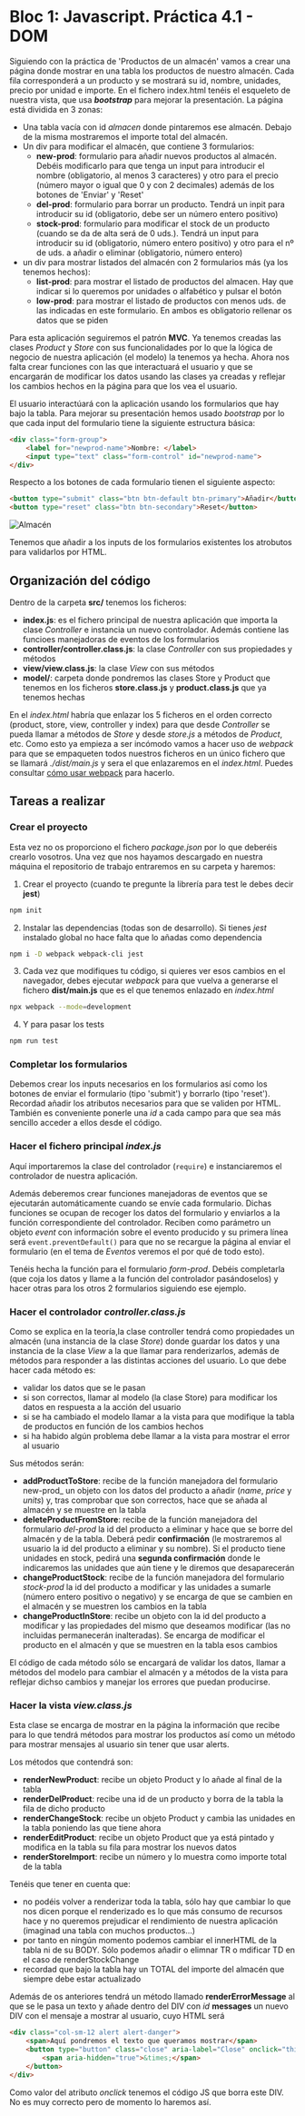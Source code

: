 # Bloc 1: Javascript. Práctica 4.1 - DOM
Siguiendo con la práctica de 'Productos de un almacén' vamos a crear una página donde mostrar en una tabla los productos de nuestro almacén. Cada fila corresponderá a un producto y se mostrará su id, nombre, unidades, precio por unidad e importe. En el fichero index.html tenéis el esqueleto de nuestra vista, que usa **_bootstrap_** para mejorar la presentación. La página está dividida en 3 zonas:
- Una tabla vacía con id _almacen_ donde pintaremos ese almacén. Debajo de la misma mostraremos el importe total del almacén.
- Un div para modificar el almacén, que contiene 3 formularios:
    - **new-prod**: formulario para añadir nuevos productos al almacén. Debéis modificarlo para que tenga un input para introducir el nombre (obligatorio, al menos 3 caracteres) y otro para el precio (número mayor o igual que 0 y con 2 decimales) además de los botones de 'Enviar' y 'Reset'
    - **del-prod**: formulario para borrar un producto. Tendrá un inpit para introducir su id (obligatorio, debe ser un número entero positivo)
    - **stock-prod**: formulario para modificar el stock de un producto (cuando se da de alta será de 0 uds.). Tendrá un input para introducir su id (obligatorio, número entero positivo) y otro para el nº de uds. a añadir o eliminar (obligatorio, número entero)
- un div para mostrar listados del almacén con 2 formularios más (ya los tenemos hechos):
    - **list-prod**: para mostrar el listado de productos del almacen. Hay que indicar si lo queremos por unidades o alfabético y pulsar el botón
    - **low-prod**: para mostrar el listado de productos con menos uds. de las indicadas en este formulario. En ambos es obligatorio rellenar os datos que se piden

Para esta aplicación seguiremos el patrón **MVC**. Ya tenemos creadas las clases _Product_ y _Store_ con sus funcionalidades por lo que la lógica de negocio de nuestra aplicación (el modelo) la tenemos ya hecha. Ahora nos falta crear funciones con las que interactuará el usuario y que se encargarán de modificar los datos usando las clases ya creadas y reflejar los cambios hechos en la página para que los vea el usuario. 

El usuario interactúará con la aplicación usando los formularios que hay bajo la tabla. Para mejorar su presentación hemos usado _bootstrap_ por lo que cada input del formulario tiene la siguiente estructura básica:
```html
<div class="form-group">
    <label for="newprod-name">Nombre: </label>
    <input type="text" class="form-control" id="newprod-name">
</div>
```

Respecto a los botones de cada formulario tienen el siguiente aspecto:
```html
<button type="submit" class="btn btn-default btn-primary">Añadir</button>
<button type="reset" class="btn btn-secondary">Reset</button>
```

![Almacén](./img/ejer4-1.png)

Tenemos que añadir a los inputs de los formularios existentes los atrobutos para validarlos por HTML.

## Organización del código
Dentro de la carpeta **src/** tenemos los ficheros:
- **index.js**: es el fichero principal de nuestra aplicación que importa la clase _Controller_ e instancia un nuevo controlador. Además contiene las funcioes manejadoras de eventos de los formularios
- **controller/controller.class.js**: la clase _Controller_ con sus propiedades y métodos
- **view/view.class.js**: la clase _View_ con sus métodos
- **model/**: carpeta donde pondremos las clases Store y Product que tenemos en los ficheros **store.class.js** y **product.class.js** que ya tenemos hechas

En el _index.html_ habría que enlazar los 5 ficheros en el orden correcto (product, store, view, controller y index) para que desde _Controller_ se pueda llamar a métodos de _Store_ y desde _store.js_ a métodos de _Product_, etc. Como esto ya empieza a ser incómodo vamos a hacer uso de _webpack_ para que se empaqueten todos nuestros ficheros en un único fichero que se llamará _./dist/main.js_ y sera el que enlazaremos en el _index.html_. Puedes consultar [cómo usar webpack](../12-tests.html) para hacerlo. 

## Tareas a realizar
### Crear el proyecto
Esta vez no os proporciono el fichero _package.json_ por lo que deberéis crearlo vosotros. Una vez que nos hayamos descargado en nuestra máquina el repositorio de trabajo entraremos en su carpeta y haremos:

1. Crear el proyecto (cuando te pregunte la librería para test le debes decir **jest**)
```bash
npm init
```

2. Instalar las dependencias (todas son de desarrollo). Si tienes _jest_ instalado global no hace falta que lo añadas como dependencia
```bash
npm i -D webpack webpack-cli jest
```

3. Cada vez que modifiques tu código, si quieres ver esos cambios en el navegador, debes ejecutar _webpack_ para que vuelva a generarse el fichero **dist/main.js** que es el que tenemos enlazado en _index.html_
```bash
npx webpack --mode=development
```

4. Y para pasar los tests
```bash
npm run test
```

### Completar los formularios
Debemos crear los inputs necesarios en los formularios así como los botones de enviar el formulario (tipo 'submit') y borrarlo (tipo 'reset'). Recordad añadir los atributos necesarios para que se validen por HTML. También es conveniente ponerle una _id_ a cada campo para que sea más sencillo acceder a ellos desde el código.

### Hacer el fichero principal _index.js_
Aquí importaremos la clase del controlador (`require`) e instanciaremos el controlador de nuestra aplicación.

Además deberemos crear funciones manejadoras de eventos que se ejecutarán automáticamente cuando se envíe cada formulario. Dichas funciones se ocupan de recoger los datos del formulario y enviarlos a la función correspondiente del controlador. Reciben como parámetro un objeto _event_ con información sobre el evento producido y su primera línea será `event.preventDefault()` para que no se recargue la página al enviar el formulario (en el tema de _Eventos_ veremos el por qué de todo esto). 

Tenéis hecha la función para el formulario _form-prod_. Debéis completarla (que coja los datos y llame a la función del controlador pasándoselos) y hacer otras para los otros 2 formularios siguiendo ese ejemplo.

### Hacer el controlador _controller.class.js_
Como se explica en la teoría,la clase controller tendrá como propiedades un almacén (una instancia de la clase _Store_) donde guardar los datos y una instancia de la clase _View_ a la que llamar para renderizarlos, además de métodos para responder a las distintas acciones del usuario. Lo que debe hacer cada método es:
- validar los datos que se le pasan
- si son correctos, llamar al modelo (la clase Store) para modificar los datos en respuesta a la acción del usuario
- si se ha cambiado el modelo llamar a la vista para que modifique la tabla de productos en función de los cambios hechos
- si ha habido algún problema debe llamar a la vista para mostrar el error al usuario

Sus métodos serán:
- **addProductToStore**: recibe de la función manejadora del formulario new-prod_ un objeto con los datos del producto a añadir (_name_, _price_ y _units_) y, tras comprobar que son correctos, hace que se añada al almacén y se muestre en la tabla
- **deleteProductFromStore**: recibe de la función manejadora del formulario _del-prod_ la id del producto a eliminar y hace que se borre del almacén y de la tabla. Deberá pedir **confirmación** (le mostraremos al usuario la id del producto a eliminar y su nombre). Si el producto tiene unidades en stock, pedirá una **segunda confirmación** donde le indicaremos las unidades que aún tiene y le diremos que desaparecerán
- **changeProductStock**: recibe de la función manejadora del formulario _stock-prod_  la id del producto a modificar y las unidades a sumarle (número entero positivo o negativo) y se encarga de que se cambien en el almacén y se muestren los cambios en la tabla
- **changeProductInStore**: recibe un objeto con la id del producto a modificar y las propiedades del mismo que deseamos modificar (las no incluidas permanecerán inalteradas). Se encarga de modificar el producto en el almacén y que se muestren en la tabla esos cambios

El código de cada método sólo se encargará de validar los datos, llamar a métodos del modelo para cambiar el almacén y a métodos de la vista para reflejar dichso cambios y manejar los errores que puedan producirse.

### Hacer la vista _view.class.js_
Esta clase se encarga de mostrar en la página la información que recibe para lo que tendrá métodos para mostrar los productos así como un método para mostrar mensajes al usuario sin tener que usar alerts.

Los métodos que contendrá son:
- **renderNewProduct**: recibe un objeto Product y lo añade al final de la tabla
- **renderDelProduct**: recibe una id de un producto y borra de la tabla la fila de dicho producto
- **renderChangeStock**: recibe un objeto Product y cambia las unidades en la tabla poniendo las que tiene ahora
- **renderEditProduct**: recibe un objeto Product que ya está pintado y modifica en la tabla su fila para mostrar los nuevos datos
- **renderStoreImport**: recibe un número y lo muestra como importe total de la tabla

Tenéis que tener en cuenta que:
- no podéis volver a renderizar toda la tabla, sólo hay que cambiar lo que nos dicen porque el renderizado es lo que más consumo de recursos hace y no queremos prejudicar el rendimiento de nuestra aplicación (imaginad una tabla con muchos productos...)
- por tanto en ningún momento podemos cambiar el innerHTML de la tabla ni de su BODY. Sólo podemos añadir o elimnar TR o mdificar TD en el caso de renderStockChange
- recordad que bajo la tabla hay un TOTAL del importe del almacén que siempre debe estar actualizado

Además de os anteriores tendrá un método llamado **renderErrorMessage** al que se le pasa un texto y añade dentro del DIV con _id_ **messages** un nuevo DIV con el mensaje a mostrar al usuario, cuyo HTML será
```html
<div class="col-sm-12 alert alert-danger">
    <span>Aquí pondremos el texto que queramos mostrar</span>
    <button type="button" class="close" aria-label="Close" onclick="this.parentElement.remove()">
        <span aria-hidden="true">&times;</span>
    </button>
</div>
```

Como valor del atributo _onclick_ tenemos el código JS que borra este DIV. No es muy correcto pero de momento lo haremos así.
